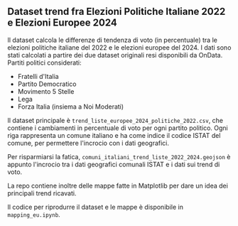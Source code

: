 ## Dataset trend fra Elezioni Politiche Italiane 2022 e Elezioni Europee 2024

Il dataset calcola le differenze di tendenza di voto (in percentuale) tra le elezioni politiche italiane del 2022 e le elezioni europee del 2024. I dati sono stati calcolati a partire dei due dataset originali resi disponibili da OnData. 
Partiti politici considerati:
- Fratelli d'Italia
- Partito Democratico
- Movimento 5 Stelle
- Lega
- Forza Italia (insiema a Noi Moderati)

Il dataset principale è `trend_liste_europee_2024_politiche_2022.csv`, che contiene i cambiamenti in percentuale di voto per ogni partito politico. Ogni riga rappresenta un comune italiano e ha come indice il codice ISTAT del comune, per permettere l'incrocio con i dati geografici.

Per risparmiarsi la fatica, `comuni_italiani_trend_liste_2022_2024.geojson` è appunto l'incrocio tra i dati geografici comunali ISTAT e i dati sui trend di voto. 

La repo contiene inoltre delle mappe fatte in Matplotlib per dare un idea dei principali trend ricavati.

Il codice per riprodurre il dataset e le mappe è disponibile in `mapping_eu.ipynb`.
